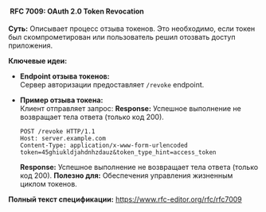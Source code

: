 ####  **RFC 7009: OAuth 2.0 Token Revocation**

**Суть:** Описывает процесс отзыва токенов. Это необходимо, если токен был скомпрометирован или пользователь решил отозвать доступ приложения.

**Ключевые идеи:**

- **Endpoint отзыва токенов:**  
    Сервер авторизации предоставляет `/revoke` endpoint.
    
- **Пример отзыва токена:**  
    Клиент отправляет запрос:
	**Response:** Успешное выполнение не возвращает тела ответа (только код 200).
	```
	POST /revoke HTTP/1.1
	Host: server.example.com
	Content-Type: application/x-www-form-urlencoded
	token=45ghiukldjahdnhzdauz&token_type_hint=access_token
	```
	**Response:** Успешное выполнение не возвращает тела ответа (только код 200).
**Полезно для:** Обеспечения управления жизненным циклом токенов.

**Полный текст спецификации:** https://www.rfc-editor.org/rfc/rfc7009